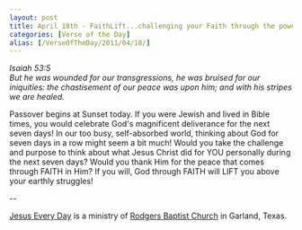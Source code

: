 ```yaml
---
layout: post
title: April 18th - FaithLift...challenging your Faith through the power of
categories: [Verse of the Day]
alias: [/VerseOfTheDay/2011/04/18/]
---
```


_Isaiah 53:5  
But he was wounded for our transgressions, he was bruised for our
iniquities: the chastisement of our peace was upon him; and with his
stripes we are healed._

Passover begins at Sunset today. If you were Jewish and lived in
Bible times, you would celebrate God's magnificent deliverance for
the next seven days! In our too busy, self-absorbed world, thinking
about God for seven days in a row might seem a bit much! Would you
take the challenge and purpose to think about what Jesus Christ did
for YOU personally during the next seven days? Would you thank Him
for the peace that comes through FAITH in Him? If you will, God
through FAITH will LIFT you above your earthly struggles!

 --

<a href=http://jesuseveryday.net>Jesus Every Day</a> is a ministry of <a href=http://rodgersbaptist.net>Rodgers Baptist Church</a> in Garland, Texas.
